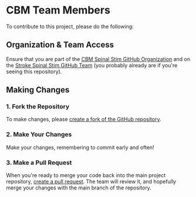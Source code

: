 # CBM Team Members
To contribute to this project, please do the following:

## Organization & Team Access
Ensure that you are part of the [CBM Spinal Stim GitHub Organization](https://github.com/CBM-Spinal-Stim) and on the [Stroke Spinal Stim GitHub Team](https://github.com/orgs/CBM-Spinal-Stim/teams/stroke-spinal-stim) (you probably already are if you're seeing this repository).

## Making Changes
### 1. Fork the Repository
To make changes, please [create a fork of the GitHub repository](https://docs.github.com/en/pull-requests/collaborating-with-pull-requests/working-with-forks/fork-a-repo).

### 2. Make Your Changes
Make your changes, remembering to commit early and often!

### 3. Make a Pull Request
When you're ready to merge your code back into the main project repository, [create a pull request](https://docs.github.com/en/pull-requests/collaborating-with-pull-requests/proposing-changes-to-your-work-with-pull-requests/creating-a-pull-request). The team will review it, and hopefully merge your changes with the main branch of the repository.